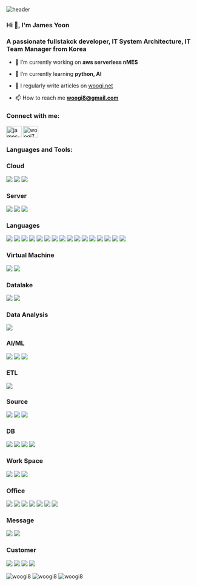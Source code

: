 
![header](https://capsule-render.vercel.app/api?type=wave&color=auto&height=300&section=header&text=capsule%20render&fontSize=90)


<h3 align="left">Hi 👋, I'm James Yoon</h3>
<h3 align="left">A passionate fullstakck developer, IT System Architecture, IT Team Manager from Korea</h3>

- 🔭 I’m currently working on **aws serverless nMES**

- 🌱 I’m currently learning **python, AI**

- 📝 I regularly write articles on [woogi.net](woogi.net)

- 📫 How to reach me **woogi8@gmail.com**


<h3 align="left">Connect with me:</h3>
<p align="left">
<a href="https://www.linkedin.com/in/james-yoon-9aa3a6263/" target="blank"><img align="center" src="https://raw.githubusercontent.com/rahuldkjain/github-profile-readme-generator/master/src/images/icons/Social/linked-in-alt.svg" alt="james-yoon" height="30" width="40" /></a>
<a href="https://instagram.com/woogi7" target="blank"><img align="center" src="https://raw.githubusercontent.com/rahuldkjain/github-profile-readme-generator/master/src/images/icons/Social/instagram.svg" alt="woogi7" height="30" width="40" /></a>
</p>
</p>
</p>

<h3 align="left">Languages and Tools:</h3>
 <h3 align="left">Cloud</h3>
<p>
<img src="https://img.shields.io/badge/aws-232F3E?style=plastic&logo=amazonaws&logoColor=white">
<img src="https://img.shields.io/badge/AWS Lambda-FF9900?style=plastic&logo=AWS Lambda&logoColor=white">
<img src="https://img.shields.io/badge/Amazon S3-569A31?style=plastic&logo=Amazon S3&logoColor=white"> 
</p>

  <h3 align="left">Server</h3>
  <p>
   <img src="https://img.shields.io/badge/Amazon EC2-FF9900?style=plastic&logo=Amazon EC2&logoColor=white"> 
   <img src="https://img.shields.io/badge/Linux-FCC624?style=plastic&logo=linux&logoColor=white"> 
   <img src="https://img.shields.io/badge/CentOS-262577?style=plastic&logo=centos&logoColor=white"> 
 </p>
 
<h3 align="left">Languages</h3>
<p>
<img src="https://img.shields.io/badge/vue.js-4FC08D?style=plastic&logo=vuedotjs&logoColor=white"> 
<img src="https://img.shields.io/badge/Node.js-339933?style=plastic&logo=nodedotjs&logoColor=white"> 
<img src="https://img.shields.io/badge/npm-CB3837?style=plastic&logo=npm&logoColor=white"> 
<img src="https://img.shields.io/badge/csharp-512BD4?style=plastic&logo=csharp&logoColor=white"> 
 <img src="https://img.shields.io/badge/C-A8B9CC?style=plastic&logo=C&logoColor=white"> 
 <img src="https://img.shields.io/badge/C++-00599C?style=plastic&logo=cplusplus&logoColor=white"> 
  <img src="https://img.shields.io/badge/.NET-512BD4?style=plastic&logo=.NET&logoColor=white"> 
 <img src="https://img.shields.io/badge/Figma-F24E1E?style=plastic&logo=Figma&logoColor=white"> 
 <img src="https://img.shields.io/badge/Flask-000000?style=plastic&logo=Flask&logoColor=white"> 
<img src="https://img.shields.io/badge/devexpress-FF7200?style=plastic&logo=devexpress&logoColor=white"> 
 <img src="https://img.shields.io/badge/visualbasic-512BD4?style=plastic&logo=visualbasic&logoColor=white"> 
 <img src="https://img.shields.io/badge/MS Visual Studio-5C2D91?style=plastic&logo=visualstudio&logoColor=white"> 
 <img src="https://img.shields.io/badge/MS visual Studio Code-007ACC?style=plastic&logo=visualstudiocode&logoColor=white">  
 <img src="https://img.shields.io/badge/Jupyter-F37626?style=plastic&logo=jupyter&logoColor=white">  
 <img src="https://img.shields.io/badge/PyCharm-000000?style=plastic&logo=pycharm&logoColor=white">  
 <img src="https://img.shields.io/badge/python-3776AB?style=plastic&logo=python&logoColor=white"> 
</p>
 
 
 <h3 align="left">Virtual Machine</h3>
 <p>
  <img src="https://img.shields.io/badge/VMware-607078?style=plastic&logo=vmware&logoColor=white"> 
  <img src="https://img.shields.io/badge/virtualbox-183A61?style=plastic&logo=virtualbox&logoColor=white"> 
 </p>
 


 <h3 align="left">Datalake</h3>
 <p>
  <img src="https://img.shields.io/badge/snowflake-29B5E8?style=plastic&logo=snowflake&logoColor=white"> 
  <img src="https://img.shields.io/badge/aws Redshift-8C4FFF?style=plastic&logo=Amazon Redshift&logoColor=white"> 
 </p>
 
<h3 align="left">Data Analysis</h3>  
<p>
<img src="https://img.shields.io/badge/tableau-E97627?style=plastic&logo=tableau&logoColor=white"> 
</p>
 
<h3 align="left">AI/ML</h3> 
<p>
 <img src="https://img.shields.io/badge/pytorch-EE4C2C?style=plastic&logo=pytorch&logoColor=white"> 
 <img src="https://img.shields.io/badge/NumPy-013243?style=plastic&logo=numpy&logoColor=white"> 
 <img src="https://img.shields.io/badge/Scikit-F7931E?style=plastic&logo=scikitlearn&logoColor=white"> 
</p>

<h3 align="left">ETL</h3> 
<p>
 <img src="https://img.shields.io/badge/informatica-FF4D00?style=plastic&logo=informatica&logoColor=white"> 
</p>
 
<h3 align="left">Source</h3>
<p>
 <img src="https://img.shields.io/badge/github-181717?style=plastic&logo=github&logoColor=white"> 
 <img src="https://img.shields.io/badge/MS Sourcesafe-181717?style=plastic&logo=&logoColor=white"> 
 <img src="https://img.shields.io/badge/SVN-181717?style=plastic&logo=&logoColor=white"> 
</p>

<h3 align="left">DB</h3>
<p>
 <img src="https://img.shields.io/badge/oracle-F80000?style=plastic&logo=oracle&logoColor=white"> 
 <img src="https://img.shields.io/badge/mysql-4479A1?style=plastic&logo=mysql&logoColor=white"> 
 <img src="https://img.shields.io/badge/mariadb-3545?style=plastic&logo=mariadb&logoColor=white"> 
 <img src="https://img.shields.io/badge/dbeaver-382923?style=plastic&logo=dbeaver&logoColor=white"> 
</p>

<h3 align="left">Work Space</h3>
<p>
 <img src="https://img.shields.io/badge/zendesk-03363D?style=plastic&logo=zendesk&logoColor=white"> 
 <img src="https://img.shields.io/badge/Notion-000000?style=plastic&logo=Notion&logoColor=white"> 
 <img src="https://img.shields.io/badge/MS Loop-181717?style=plastic&logo=&logoColor=white"> 
</p>

<h3 align="left">Office</h3>
<p>
 <img src="https://img.shields.io/badge/Gmail-EA4335?style=plastic&logo=Gmail&logoColor=white"> 
 <img src="https://img.shields.io/badge/MS outlook-0078D4?style=plastic&logo=microsoftoutlook&logoColor=white"> 
 <img src="https://img.shields.io/badge/MS powerpoint-B7472A?style=plastic&logo=microsoftpowerpoint&logoColor=white"> 
 <img src="https://img.shields.io/badge/MS sharepoint-0078D4?style=plastic&logo=microsoftsharepoint&logoColor=white"> 
 <img src="https://img.shields.io/badge/MS Access-A4373A?style=plastic&logo=Microsoft Access&logoColor=white"> 
 <img src="https://img.shields.io/badge/MS sqlserver-CC2927?style=plastic&logo=microsoftsqlserver&logoColor=white">
 <img src="https://img.shields.io/badge/MS onenote-7719AA?style=plastic&logo=microsoftonenote&logoColor=white"> 
</p>
 
<h3 align="left">Message</h3>
<p>
 <img src="https://img.shields.io/badge/Slack-4A154B?style=plastic&logo=Slack&logoColor=white"> 
 <img src="https://img.shields.io/badge/MS teams-6264A7?style=plastic&logo=microsoftteams&logoColor=white"> 
</p>

<h3 align="left">Customer</h3>
<p>
 <img src="https://img.shields.io/badge/SAMSUNG-1428A0?style=plastic&logo=samsung&logoColor=white"> 
 <img src="https://img.shields.io/badge/Qualcomm-3253DC?style=plastic&logo=qualcomm&logoColor=white"> 
 <img src="https://img.shields.io/badge/NXP-000000?style=plastic&logo=nxp&logoColor=white"> 
 <img src="https://img.shields.io/badge/SONY-FFFFFF?style=plastic&logo=sony&logoColor=white"> 
</p>

<img align="center" src="https://github-readme-stats.vercel.app/api/top-langs?username=woogi8&show_icons=true&locale=en&layout=compact" alt="woogi8" />
<img align="center" src="https://github-readme-stats.vercel.app/api?username=woogi8&show_icons=true&locale=en" alt="woogi8" />
<img align="center" src="https://github-readme-streak-stats.herokuapp.com/?user=woogi8&" alt="woogi8" />


